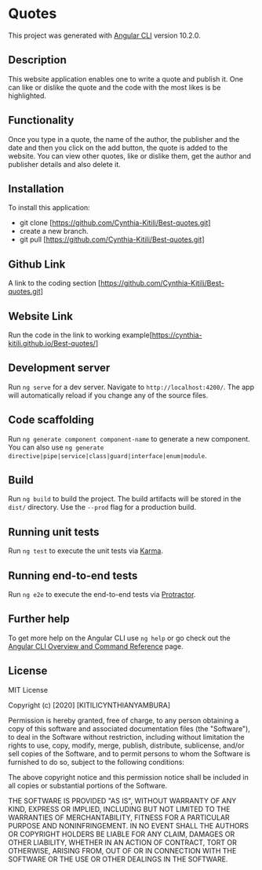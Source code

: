 # Quotes

This project was generated with [Angular CLI](https://github.com/angular/angular-cli) version 10.2.0.
## Description
This website application enables one to write a quote and publish it. One can like or dislike the quote and the code with the most likes is be highlighted.

## Functionality
Once you type in a quote, the name of the author, the publisher and the date and then you click on the add button, the quote is added to the website. You can view other quotes, like or dislike them, get the author and publisher details and also delete it.

## Installation
To install this application:
* git clone [https://github.com/Cynthia-Kitili/Best-quotes.git]
* create a new branch.
* git pull [https://github.com/Cynthia-Kitili/Best-quotes.git]

## Github Link
A link to the coding section [https://github.com/Cynthia-Kitili/Best-quotes.git]
## Website Link
Run the code in the link to working example[https://cynthia-kitili.github.io/Best-quotes/]

## Development server

Run `ng serve` for a dev server. Navigate to `http://localhost:4200/`. The app will automatically reload if you change any of the source files.

## Code scaffolding

Run `ng generate component component-name` to generate a new component. You can also use `ng generate directive|pipe|service|class|guard|interface|enum|module`.

## Build

Run `ng build` to build the project. The build artifacts will be stored in the `dist/` directory. Use the `--prod` flag for a production build.

## Running unit tests

Run `ng test` to execute the unit tests via [Karma](https://karma-runner.github.io).

## Running end-to-end tests

Run `ng e2e` to execute the end-to-end tests via [Protractor](http://www.protractortest.org/).

## Further help

To get more help on the Angular CLI use `ng help` or go check out the [Angular CLI Overview and Command Reference](https://angular.io/cli) page.

## License
MIT License

Copyright (c) [2020] [KITILICYNTHIANYAMBURA]

Permission is hereby granted, free of charge, to any person obtaining a copy
of this software and associated documentation files (the "Software"), to deal
in the Software without restriction, including without limitation the rights
to use, copy, modify, merge, publish, distribute, sublicense, and/or sell
copies of the Software, and to permit persons to whom the Software is
furnished to do so, subject to the following conditions:

The above copyright notice and this permission notice shall be included in all
copies or substantial portions of the Software.

THE SOFTWARE IS PROVIDED "AS IS", WITHOUT WARRANTY OF ANY KIND, EXPRESS OR
IMPLIED, INCLUDING BUT NOT LIMITED TO THE WARRANTIES OF MERCHANTABILITY,
FITNESS FOR A PARTICULAR PURPOSE AND NONINFRINGEMENT. IN NO EVENT SHALL THE
AUTHORS OR COPYRIGHT HOLDERS BE LIABLE FOR ANY CLAIM, DAMAGES OR OTHER
LIABILITY, WHETHER IN AN ACTION OF CONTRACT, TORT OR OTHERWISE, ARISING FROM,
OUT OF OR IN CONNECTION WITH THE SOFTWARE OR THE USE OR OTHER DEALINGS IN THE
SOFTWARE.